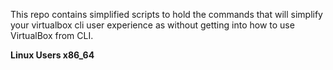 This repo contains simplified scripts to hold the commands that will simplify your virtualbox cli user experience as without getting into how to use VirtualBox from CLI.

**Linux Users x86_64**
